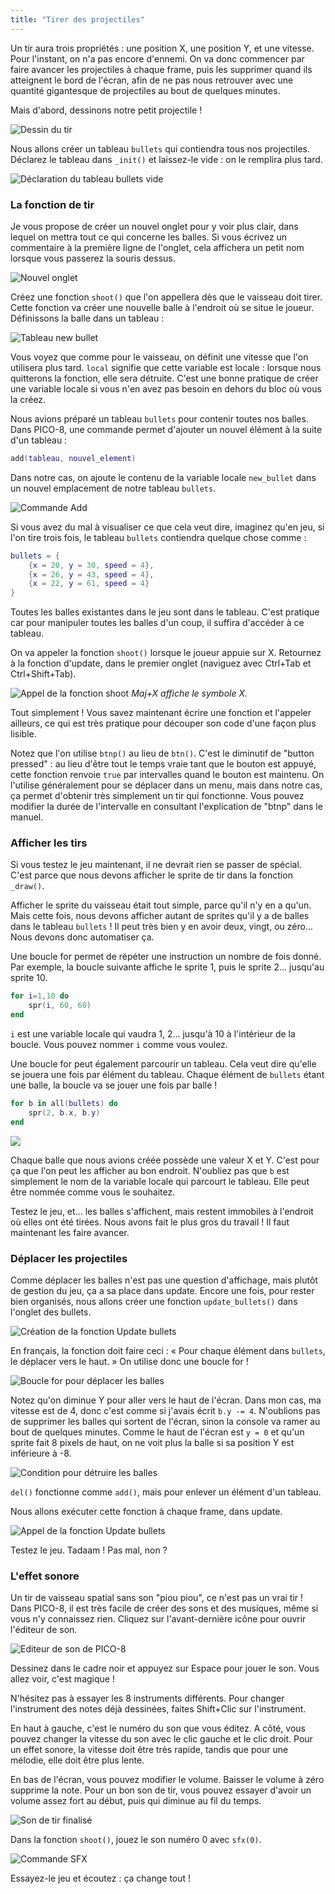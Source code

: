 ```yaml
---
title: "Tirer des projectiles"
---
```


Un tir aura trois propriétés : une position X, une position Y, et une vitesse. Pour l'instant, on n'a pas encore d'ennemi. On va donc commencer par faire avancer les projectiles à chaque frame, puis les supprimer quand ils atteignent le bord de l'écran, afin de ne pas nous retrouver avec une quantité gigantesque de projectiles au bout de quelques minutes.

Mais d'abord, dessinons notre petit projectile !

![Dessin du tir](./dessin-du-tir.png)

Nous allons créer un tableau `bullets` qui contiendra tous nos projectiles. Déclarez le tableau dans `_init()` et laissez-le vide : on le remplira plus tard.

![Déclaration du tableau bullets vide](./tableau-bullets-vide.png)

### La fonction de tir

Je vous propose de créer un nouvel onglet pour y voir plus clair, dans lequel on mettra tout ce qui concerne les balles. Si vous écrivez un commentaire à la première ligne de l'onglet, cela affichera un petit nom lorsque vous passerez la souris dessus.

![Nouvel onglet](./fonction-shoot.png)

Créez une fonction `shoot()` que l'on appellera dès que le vaisseau doit tirer. Cette fonction va créer une nouvelle balle à l'endroit où se situe le joueur. Définissons la balle dans un tableau :

![Tableau new bullet](./new-bullet.png)

Vous voyez que comme pour le vaisseau, on définit une vitesse que l'on utilisera plus tard. `local` signifie que cette variable est locale : lorsque nous quitterons la fonction, elle sera détruite. C'est une bonne pratique de créer une variable locale si vous n'en avez pas besoin en dehors du bloc où vous la créez.

Nous avions préparé un tableau `bullets` pour contenir toutes nos balles. Dans PICO-8, une commande permet d'ajouter un nouvel élément à la suite d'un tableau :

```lua
add(tableau, nouvel_element)
```

Dans notre cas, on ajoute le contenu de la variable locale `new_bullet` dans un nouvel emplacement de notre tableau `bullets`.

![Commande Add](./commande-add.png)

Si vous avez du mal à visualiser ce que cela veut dire, imaginez qu'en jeu, si l'on tire trois fois, le tableau `bullets` contiendra quelque chose comme :

```lua
bullets = {
    {x = 20, y = 30, speed = 4},
    {x = 26, y = 43, speed = 4},
    {x = 22, y = 61, speed = 4}
}
```

Toutes les balles existantes dans le jeu sont dans le tableau. C'est pratique car pour manipuler toutes les balles d'un coup, il suffira d'accéder à ce tableau.

On va appeler la fonction `shoot()` lorsque le joueur appuie sur X. Retournez à la fonction d'update, dans le premier onglet (naviguez avec Ctrl+Tab et Ctrl+Shift+Tab).

![Appel de la fonction shoot](./appel-fonction-shoot.png)
*Maj+X affiche le symbole X.*

Tout simplement ! Vous savez maintenant écrire une fonction et l'appeler ailleurs, ce qui est très pratique pour découper son code d'une façon plus lisible.

Notez que l'on utilise `btnp()` au lieu de `btn()`. C'est le diminutif de "button pressed" : au lieu d'être tout le temps vraie tant que le bouton est appuyé, cette fonction renvoie `true` par intervalles quand le bouton est maintenu. On l'utilise généralement pour se déplacer dans un menu, mais dans notre cas, ça permet d'obtenir très simplement un tir qui fonctionne. Vous pouvez modifier la durée de l'intervalle en consultant l'explication de "btnp" dans le manuel.

### Afficher les tirs

Si vous testez le jeu maintenant, il ne devrait rien se passer de spécial. C'est parce que nous devons afficher le sprite de tir dans la fonction `_draw()`.

Afficher le sprite du vaisseau était tout simple, parce qu'il n'y en a qu'un. Mais cette fois, nous devons afficher autant de sprites qu'il y a de balles dans le tableau `bullets` ! Il peut très bien y en avoir deux, vingt, ou zéro... Nous devons donc automatiser ça.

Une boucle for permet de répéter une instruction un nombre de fois donné. Par exemple, la boucle suivante affiche le sprite 1, puis le sprite 2... jusqu'au sprite 10.

```lua
for i=1,10 do
    spr(i, 60, 60)
end
```

`i` est une variable locale qui vaudra 1, 2... jusqu'à 10 à l'intérieur de la boucle. Vous pouvez nommer `i` comme vous voulez.

Une boucle for peut également parcourir un tableau. Cela veut dire qu'elle se jouera une fois par élément du tableau. Chaque élément de `bullets` étant une balle, la boucle va se jouer une fois par balle !

```lua
for b in all(bullets) do
    spr(2, b.x, b.y)
end
```

![](./boucle-for-sprite-2.png)

Chaque balle que nous avions créée possède une valeur X et Y. C'est pour ça que l'on peut les afficher au bon endroit. N'oubliez pas que `b` est simplement le nom de la variable locale qui parcourt le tableau. Elle peut être nommée comme vous le souhaitez.

Testez le jeu, et... les balles s'affichent, mais restent immobiles à l'endroit où elles ont été tirées. Nous avons fait le plus gros du travail ! Il faut maintenant les faire avancer.

### Déplacer les projectiles

Comme déplacer les balles n'est pas une question d'affichage, mais plutôt de gestion du jeu, ça a sa place dans update. Encore une fois, pour rester bien organisés, nous allons créer une fonction `update_bullets()` dans l'onglet des bullets.

![Création de la fonction Update bullets](./fonction-update-bullets.png)

En français, la fonction doit faire ceci : « Pour chaque élément dans `bullets`, le déplacer vers le haut. » On utilise donc une boucle for !

![Boucle for pour déplacer les balles](./boucle-for-deplacement-balle.png)

Notez qu'on diminue Y pour aller vers le haut de l'écran. Dans mon cas, ma vitesse est de 4, donc c'est comme si j'avais écrit `b.y -= 4`. N'oublions pas de supprimer les balles qui sortent de l'écran, sinon la console va ramer au bout de quelques minutes. Comme le haut de l'écran est `y = 0` et qu'un sprite fait 8 pixels de haut, on ne voit plus la balle si sa position Y est inférieure à -8.

![Condition pour détruire les balles](./destruction-bullets.png)

`del()` fonctionne comme `add()`, mais pour enlever un élément d'un tableau.

Nous allons exécuter cette fonction à chaque frame, dans update.

![Appel de la fonction Update bullets](./appel-update-bullets.png)

Testez le jeu. Tadaam ! Pas mal, non ?

### L'effet sonore

Un tir de vaisseau spatial sans son "piou piou", ce n'est pas un vrai tir ! Dans PICO-8, il est très facile de créer des sons et des musiques, même si vous n'y connaissez rien. Cliquez sur l'avant-dernière icône pour ouvrir l'éditeur de son.

![Editeur de son de PICO-8](./editeur-de-son.png)

Dessinez dans le cadre noir et appuyez sur Espace pour jouer le son. Vous allez voir, c'est magique !

N'hésitez pas à essayer les 8 instruments différents. Pour changer l'instrument des notes déjà dessinées, faites Shift+Clic sur l'instrument.

En haut à gauche, c'est le numéro du son que vous éditez. A côté, vous pouvez changer la vitesse du son avec le clic gauche et le clic droit. Pour un effet sonore, la vitesse doit être très rapide, tandis que pour une mélodie, elle doit être plus lente.

En bas de l'écran, vous pouvez modifier le volume. Baisser le volume à zéro supprime la note. Pour un bon son de tir, vous pouvez essayer d'avoir un volume assez fort au début, puis qui diminue au fil du temps.

![Son de tir finalisé](./son-de-tir.png)

Dans la fonction `shoot()`, jouez le son numéro 0 avec `sfx(0)`.

![Commande SFX](./sfx-0.png)

Essayez-le jeu et écoutez : ça change tout !
